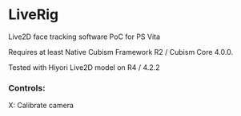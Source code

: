 # LiveRig
Live2D face tracking software PoC for PS Vita

Requires at least Native Cubism Framework R2 / Cubism Core 4.0.0.

Tested with Hiyori Live2D model on R4 / 4.2.2

### Controls:

X: Calibrate camera
